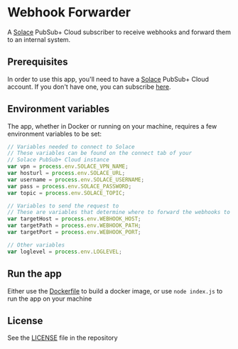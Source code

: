 # Webhook Forwarder

A [Solace](https://solace.com) PubSub+ Cloud subscriber to receive webhooks and forward them to an internal system.

## Prerequisites

In order to use this app, you'll need to have a [Solace](https://solace.com) PubSub+ Cloud account. If you don't have one, you can subscribe [here](https://solace.com/try-it-now/).

## Environment variables

The app, whether in Docker or running on your machine, requires a few environment variables to be set:

```javascript
// Variables needed to connect to Solace
// These variables can be found on the connect tab of your
// Solace PubSub+ Cloud instance
var vpn = process.env.SOLACE_VPN_NAME;
var hosturl = process.env.SOLACE_URL;
var username = process.env.SOLACE_USERNAME;
var pass = process.env.SOLACE_PASSWORD;
var topic = process.env.SOLACE_TOPIC;

// Variables to send the request to
// These are variables that determine where to forward the webhooks to
var targetHost = process.env.WEBHOOK_HOST;
var targetPath = process.env.WEBHOOK_PATH;
var targetPort = process.env.WEBHOOK_PORT;

// Other variables
var loglevel = process.env.LOGLEVEL;
```

## Run the app

Either use the [Dockerfile](./Dockerfile) to build a docker image, or use `node index.js` to run the app on your machine

## License

See the [LICENSE](./LICENSE) file in the repository
